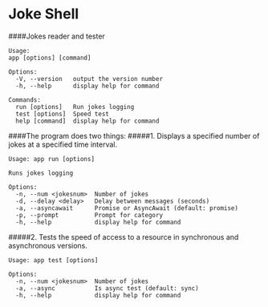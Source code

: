 # Joke Shell
####Jokes reader and tester

    Usage:
    app [options] [command]

    Options:
      -V, --version   output the version number
      -h, --help      display help for command

    Commands:
      run [options]   Run jokes logging
      test [options]  Speed test
      help [command]  display help for command
      
####The program does two things:
#####1. Displays a specified number of jokes at a specified time interval. 

    Usage: app run [options]

    Runs jokes logging

    Options:
      -n, --num <jokesnum>  Number of jokes
      -d, --delay <delay>   Delay between messages (seconds)
      -a, --asyncawait      Promise or AsyncAwait (default: promise)
      -p, --prompt          Prompt for category
      -h, --help            display help for command

#####2. Tests the speed of access to a resource in synchronous and asynchronous versions.

    Usage: app test [options]

    Options:
      -n, --num <jokesnum>  Number of jokes
      -a, --async           Is async test (default: sync)
      -h, --help            display help for command
